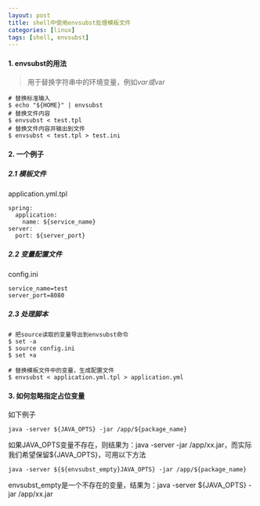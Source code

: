 ```yaml
---
layout: post
title: shell中使用envsubst处理模板文件
categories: [linux]
tags: [shell, envsubst]
---
```


>  

#### 1. envsubst的用法

> 用于替换字符串中的环境变量，例如${var}或$var

```
# 替换标准输入
$ echo "${HOME}" | envsubst
# 替换文件内容
$ envsubst < test.tpl
# 替换文件内容并输出到文件
$ envsubst < test.tpl > test.ini
```

#### 2. 一个例子

##### 2.1 模板文件

application.yml.tpl
```
spring:
  application:
    name: ${service_name}
server:
  port: ${server_port}
```

##### 2.2 变量配置文件

config.ini
```
service_name=test
server_port=8080
```

##### 2.3 处理脚本

```
# 把source读取的变量导出到envsubst命令
$ set -a 
$ source config.ini
$ set +a

# 替换模板文件中的变量，生成配置文件
$ envsubst < application.yml.tpl > application.yml
```

#### 3. 如何忽略指定占位变量

如下例子
```
java -server ${JAVA_OPTS} -jar /app/${package_name}
```
如果JAVA_OPTS变量不存在，则结果为：java -server  -jar /app/xx.jar，而实际我们希望保留${JAVA_OPTS}，可用以下方法

```
java -server ${${envsubst_empty}JAVA_OPTS} -jar /app/${package_name}
```

envsubst_empty是一个不存在的变量，结果为：java -server ${JAVA_OPTS} -jar /app/xx.jar